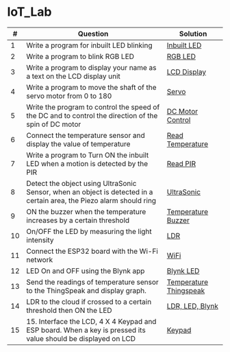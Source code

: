 # IoT_Lab

| # | Question | Solution |
|---| -------- | -------- |
| 1 | Write a program for inbuilt LED blinking | [Inbuilt LED](https://github.com/devabhixda/IoT_Lab/tree/master/Inbuilt_Led) |
| 2 | Write a program to blink RGB LED | [RGB LED](https://github.com/devabhixda/IoT_Lab/tree/master/RGB_Led) |
| 3 | Write a program to display your name as a text on the LCD display unit | [LCD Display](https://github.com/devabhixda/IoT_Lab/tree/master/LCD_Display) |
| 4 | Write a program to move the shaft of the servo motor from 0 to 180  | [Servo](https://github.com/devabhixda/IoT_Lab/tree/master/Servo) |
| 5 | Write the program to control the speed of the DC and to control the direction of the spin of DC motor | [DC Motor Control](https://github.com/devabhixda/IoT_Lab/tree/master/DC_Motor) |
| 6 | Connect the temperature sensor and display the value of temperature  | [Read Temperature](https://github.com/devabhixda/IoT_Lab/tree/master/Temperature) |
| 7 | Write a program to Turn ON the inbuilt LED when a motion is detected by the PIR | [Read PIR](https://github.com/devabhixda/IoT_Lab/tree/master/Pir) |
| 8 | Detect the object using UltraSonic Sensor, when an object is detected in a certain area, the Piezo alarm should ring | [UltraSonic](https://github.com/devabhixda/IoT_Lab/tree/master/UltraSonic) |
| 9 | ON the buzzer when the temperature increases by a certain threshold | [Temperature Buzzer](https://github.com/devabhixda/IoT_Lab/tree/master/TempBuzz) |
| 10 | On/OFF the LED by measuring the light intensity | [LDR](https://github.com/devabhixda/IoT_Lab/tree/master/Ldr) |
| 11 | Connect the ESP32 board with the Wi-Fi network | [WiFi](https://github.com/devabhixda/IoT_Lab/tree/master/WiFi) |
| 12 | LED On and OFF using the Blynk app | [Blynk LED](https://github.com/devabhixda/IoT_Lab/tree/master/WiFi_Blynk) |
| 13 | Send the readings of temperature sensor to the ThingSpeak and display graph. | [Temperature Thingspeak](https://github.com/devabhixda/IoT_Lab/tree/master/Temp_thingspeak) |
| 14 | LDR to the cloud if crossed to a certain threshold then ON the LED| [LDR, LED, Blynk](https://github.com/devabhixda/IoT_Lab/tree/master/Node_Ldr) |
| 15 | 15.	Interface the LCD, 4 X 4 Keypad and ESP board. When a key is pressed its value should be displayed on LCD | [Keypad](https://github.com/devabhixda/IoT_Lab/tree/master/Keypad) |